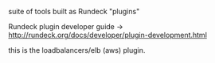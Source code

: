 suite of tools built as Rundeck "plugins"

Rundeck plugin developer guide -> http://rundeck.org/docs/developer/plugin-development.html

this is the loadbalancers/elb (aws) plugin.
